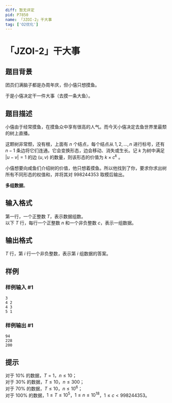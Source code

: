 ```yaml
---
diff: 暂无评定
pid: P7850
name: 「JZOI-2」干大事
tag: ['O2优化']
---
```

# 「JZOI-2」干大事
## 题目背景

团员们满脑子都是办周年庆，但小僖只想摸鱼。

于是小僖决定干一件大事（去摸一条大鱼）。
## 题目描述

小僖由于经常摸鱼，在摸鱼众中享有很高的人气。而今天小僖决定去鱼世界里最颓的树上直播。

这颗树非常颓，没有根，上面有 $n$ 个结点，每个结点从 $1,2,\dots,n$ 进行标号，还有 $n - 1$ 条边将它们连通。它会变换形态，边会移动、消失或生长。记 $k$ 为树中满足 $|u-v|=1$ 的边 $(u,v)$ 的数量，则该形态的价值为 $k \times c^k$ 。

小僖想要向咸鱼们介绍树的价值，他只想着摸鱼。所以他找到了你，要求你求出树所有不同形态的权值和，并将其对 $998244353$ 取模后输出。

**多组数据**。
## 输入格式

第一行，一个正整数 $T$，表示数据组数。  
以下 $T$ 行，每行一个正整数 $n$ 和一个非负整数 $c$，表示一组数据。
## 输出格式

$T$ 行，第 $i$ 行一个非负整数，表示第 $i$ 组数据的答案。
## 样例

### 样例输入 #1
```
3
4 2
4 3
5 1

```
### 样例输出 #1
```
94
228
200
```
## 提示

对于 $10\%$ 的数据，$T = 1$，$n \le 10$；  
对于 $30\%$ 的数据，$T \le 10$，$n \le 300$；  
对于 $70\%$ 的数据，$T \le 10$，$n \le 10^6$；  
对于 $100\%$ 的数据，$1 \le T \le 10^5$，$1 \le n \le 10^{18}$，$1 \le c < 998244353$。
